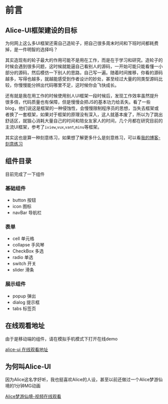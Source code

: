 # 前言
## Alice-UI框架建设的目标
为何网上这么多UI框架还需自己造轮子，把自己很多周末时间和下班时间都耗费掉，是一件明智的选择吗？

其实造现有的轮子最大的作用可能不是用在工作，而是在于学习和研究。造轮子的时候会遇到很多问题，这时候就能逼自己看别人的源码，一开始可能只能看懂一小部分的源码，然后模仿一下别人的思路，自己写一遍。随着时间推移，你看的源码越多，写得也越多，就越能感受到作者设计的妙处，甚至经过大量的同类型源码比较，你慢慢能分辨出代码哪里不足，这时候你会飞快成长。

还有就是我在用工作的时候使用别人UI框架一段时候后，发现工作效率虽然提升很多倍，代码质量也有保障，但是慢慢会把JS的基本功力给丢失。看了一些blog，他们说这是框架的一种侵蚀性，会慢慢限制程序员的思想，当失去框架或者换了一套框架，如果对于框架的原理没有深入，这人就基本废了，所以为了跳出舒适区，就狠心消耗大量自己的时间和陪女友家人的时间，几个月都在研究目前的主流UI框架，参考了`iview`,`vux`,`vant`,`minu`等框架。

其实这也是算一种刻意练习，如果想了解更多什么是刻意练习，可以看[我的博客-刻意练习](https://lienjack.github.io/Blog/knowledge/learn/develop.html)

## 组件目录
目前完成了一下组件
### 基础组件
- button 按钮
- icon 图标
- navBar 导航栏
### 表单
- cell 单元格
- collapse 手风琴
- CheckBox 多选
- radio 单选
- switch 开关
- slider 滑条
### 展示组件
- popup 弹出
- dialog 提示框
- tabs 标签页

## 在线观看地址

由于是移动端的组件，请在模拟手机模式下打开在线demo

[alice-ui 在线观看地址](https://lienjack.github.io/alice-ui-demo/#/index)

## 为何叫Alice-UI
因为Alice这名字好听，我也挺喜欢Alice的人设，甚至以前还做过一个Alice梦游仙境的1分钟MG动画

[Alice梦游仙境-视频在线观看](https://v.qq.com/x/page/r0190527a90.html)